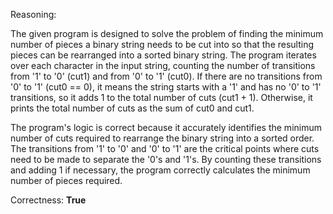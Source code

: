 Reasoning:

The given program is designed to solve the problem of finding the minimum number of pieces a binary string needs to be cut into so that the resulting pieces can be rearranged into a sorted binary string. The program iterates over each character in the input string, counting the number of transitions from '1' to '0' (cut1) and from '0' to '1' (cut0). If there are no transitions from '0' to '1' (cut0 == 0), it means the string starts with a '1' and has no '0' to '1' transitions, so it adds 1 to the total number of cuts (cut1 + 1). Otherwise, it prints the total number of cuts as the sum of cut0 and cut1.

The program's logic is correct because it accurately identifies the minimum number of cuts required to rearrange the binary string into a sorted order. The transitions from '1' to '0' and '0' to '1' are the critical points where cuts need to be made to separate the '0's and '1's. By counting these transitions and adding 1 if necessary, the program correctly calculates the minimum number of pieces required.

Correctness: **True**